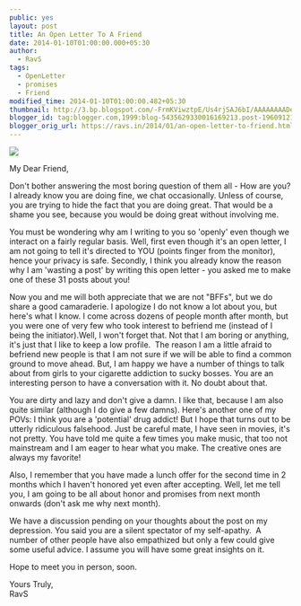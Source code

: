 ```yaml
---
public: yes
layout: post
title: An Open Letter To A Friend
date: 2014-01-10T01:00:00.000+05:30
author:
  - RavS
tags:
  - OpenLetter
  - promises
  - Friend
modified_time: 2014-01-10T01:00:00.482+05:30
thumbnail: http://3.bp.blogspot.com/-FrmKViwztpE/Us4rjSAJ6bI/AAAAAAAADec/H7Q8FSqOa80/s72-c/media-20140109.png
blogger_id: tag:blogger.com,1999:blog-5435629330016169213.post-1960912126667726958
blogger_orig_url: https://ravs.in/2014/01/an-open-letter-to-friend.html
---
```


[![](http://3.bp.blogspot.com/-FrmKViwztpE/Us4rjSAJ6bI/AAAAAAAADec/H7Q8FSqOa80/s1600/media-20140109.png)](http://3.bp.blogspot.com/-FrmKViwztpE/Us4rjSAJ6bI/AAAAAAAADec/H7Q8FSqOa80/s1600/media-20140109.png)

  
  
My Dear Friend,  
  
Don't bother answering the most boring question of them all - How are you? I already know you are doing fine, we chat occasionally. Unless of course, you are trying to hide the fact that you are doing great. That would be a shame you see, because you would be doing great without involving me.  
  
You must be wondering why am I writing to you so 'openly' even though we interact on a fairly regular basis. Well, first even though it's an open letter, I am not going to tell it's directed to YOU (points finger from the monitor), hence your privacy is safe. Secondly, I think you already know the reason why I am 'wasting a post' by writing this open letter - you asked me to make one of these 31 posts about you!  
  
Now you and me will both appreciate that we are not "BFFs", but we do share a good camaraderie. I apologize I do not know a lot about you, but here's what I know. I come across dozens of people month after month, but you were one of very few who took interest to befriend me (instead of I being the initiator).Well, I won't forget that. Not that I am boring or anything, it's just that I like to keep a low profile.  The reason I am a little afraid to befriend new people is that I am not sure if we will be able to find a common ground to move ahead. But, I am happy we have a number of things to talk about from girls to your cigarette addiction to sucky bosses. You are an interesting person to have a conversation with it. No doubt about that.  
  
You are dirty and lazy and don't give a damn. I like that, because I am also quite similar (although I do give a few damns). Here's another one of my POVs: I think you are a 'potential' drug addict! But I hope that turns out to be utterly ridiculous falsehood. Just be careful mate, I have seen in movies, it's not pretty. You have told me quite a few times you make music, that too not mainstream and I am eager to hear what you make. The creative ones are always my favorite!  
  
Also, I remember that you have made a lunch offer for the second time in 2 months which I haven't honored yet even after accepting. Well, let me tell you, I am going to be all about honor and promises from next month onwards (don't ask me why next month).  
  
We have a discussion pending on your thoughts about the post on my depression. You said you are a silent spectator of my self-apathy.  A number of other people have also empathized but only a few could give some useful advice. I assume you will have some great insights on it.  
  
Hope to meet you in person, soon.  
  
Yours Truly,  
RavS
